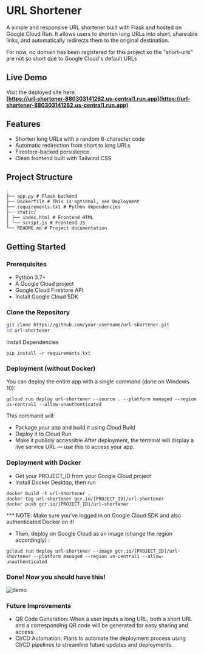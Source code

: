 # URL Shortener

A simple and responsive URL shortener built with Flask and hosted on Google Cloud Run. It allows users to shorten long URLs into short, shareable links, and automatically redirects them to the original destination.

For now, no domain has been registered for this project so the "short-urls" are not so short due to Google Cloud's default URLs

## Live Demo

Visit the deployed site here:  
**[https://url-shortener-880303141262.us-central1.run.app](https://url-shortener-880303141262.us-central1.run.app)**

## Features

- Shorten long URLs with a random 6-character code
- Automatic redirection from short to long URLs
- Firestore-backed persistence
- Clean frontend built with Tailwind CSS

## Project Structure
```
. 
├── app.py # Flask backend
├── Dockerfile # This is optional, see Deployment
├── requirements.txt # Python dependencies 
├── static/ 
│ ├── index.html # Frontend HTML 
│ └── script.js # Frontend JS 
└── README.md # Project documentation
```

## Getting Started

### Prerequisites

- Python 3.7+
- A Google Cloud project 
- Google Cloud Firestore API
- Install Google Cloud SDK

### Clone the Repository

```bash
git clone https://github.com/your-username/url-shortener.git
cd url-shortener
```

Install Dependencies

```
pip install -r requirements.txt
```

### Deployment (without Docker)

You can deploy the entire app with a single command (done on Windows 10):

```
gcloud run deploy url-shortener --source . --platform managed --region us-central1 --allow-unauthenticated
```

This command will:
- Package your app and build it using Cloud Build
- Deploy it to Cloud Run
- Make it publicly accessible
After deployment, the terminal will display a live service URL — use this to access your app.

### Deployment with Docker

- Get your PROJECT_ID from your Google Cloud project
- Install Docker Desktop, then run

```
docker build -t url-shortener .
docker tag url-shortener gcr.io/[PROJECT_ID]/url-shortener
docker push gcr.io/[PROJECT_ID]/url-shortener
```
*** NOTE: Make sure you've logged in on Google Cloud SDK and also authenticated Docker on it!

- Then, deploy on Google Cloud as an image (change the region accordingly) :

```
gcloud run deploy url-shortener --image gcr.io/[PROJECT_ID]/url-shortener --platform managed --region us-central1 --allow-unauthenticated
```

### Done! Now you should have this!

![demo](gifs/demo.gif)

### Future Improvements

- QR Code Generation: When a user inputs a long URL, both a short URL and a corresponding QR code will be generated for easy sharing and access.
- CI/CD Automation: Plans to automate the deployment process using CI/CD pipelines to streamline future updates and deployments.
